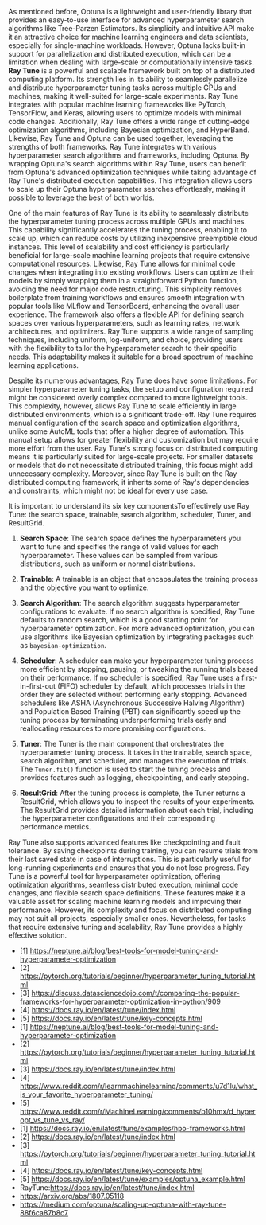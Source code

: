 

As mentioned before, Optuna is a lightweight and user-friendly library that provides an easy-to-use interface for advanced hyperparameter search algorithms like Tree-Parzen Estimators. Its simplicity and intuitive API make it an attractive choice for machine learning engineers and data scientists, especially for single-machine workloads. However, Optuna lacks built-in support for parallelization and distributed execution, which can be a limitation when dealing with large-scale or computationally intensive tasks. **Ray Tune** is a powerful and scalable framework built on top of a distributed computing platform. Its strength lies in its ability to seamlessly parallelize and distribute hyperparameter tuning tasks across multiple GPUs and machines, making it well-suited for large-scale experiments. Ray Tune integrates with popular machine learning frameworks like PyTorch, TensorFlow, and Keras, allowing users to optimize models with minimal code changes. Additionally, Ray Tune offers a wide range of cutting-edge optimization algorithms, including Bayesian optimization, and HyperBand. Likewise, Ray Tune and Optuna can be used together, leveraging the strengths of both frameworks. Ray Tune integrates with various hyperparameter search algorithms and frameworks, including Optuna. By wrapping Optuna's search algorithms within Ray Tune, users can benefit from Optuna's advanced optimization techniques while taking advantage of Ray Tune's distributed execution capabilities. This integration allows users to scale up their Optuna hyperparameter searches effortlessly, making it possible to leverage the best of both worlds.


One of the main features of Ray Tune is its ability to seamlessly distribute the hyperparameter tuning process across multiple GPUs and machines. This capability significantly accelerates the tuning process, enabling it to scale up, which can reduce costs by utilizing inexpensive preemptible cloud instances. This level of scalability and cost efficiency is particularly beneficial for large-scale machine learning projects that require extensive computational resources. Likewise, Ray Tune allows for minimal code changes when integrating into existing workflows. Users can optimize their models by simply wrapping them in a straightforward Python function, avoiding the need for major code restructuring. This simplicity removes boilerplate from training workflows and ensures smooth integration with popular tools like MLflow and TensorBoard, enhancing the overall user experience. The framework also offers a flexible API for defining search spaces over various hyperparameters, such as learning rates, network architectures, and optimizers. Ray Tune supports a wide range of sampling techniques, including uniform, log-uniform, and choice, providing users with the flexibility to tailor the hyperparameter search to their specific needs. This adaptability makes it suitable for a broad spectrum of machine learning applications.

Despite its numerous advantages, Ray Tune does have some limitations. For simpler hyperparameter tuning tasks, the setup and configuration required might be considered overly complex compared to more lightweight tools. This complexity, however, allows Ray Tune to scale efficiently in large distributed environments, which is a significant trade-off. Ray Tune requires manual configuration of the search space and optimization algorithms, unlike some AutoML tools that offer a higher degree of automation. This manual setup allows for greater flexibility and customization but may require more effort from the user. Ray Tune's strong focus on distributed computing means it is particularly suited for large-scale projects. For smaller datasets or models that do not necessitate distributed training, this focus might add unnecessary complexity. Moreover, since Ray Tune is built on the Ray distributed computing framework, it inherits some of Ray's dependencies and constraints, which might not be ideal for every use case.


It is important to understand its six key componentsTo effectively use Ray Tune: the search space, trainable, search algorithm, scheduler, Tuner, and ResultGrid.

1. **Search Space**: The search space defines the hyperparameters you want to tune and specifies the range of valid values for each hyperparameter. These values can be sampled from various distributions, such as uniform or normal distributions.

2. **Trainable**: A trainable is an object that encapsulates the training process and the objective you want to optimize. 

3. **Search Algorithm**: The search algorithm suggests hyperparameter configurations to evaluate. If no search algorithm is specified, Ray Tune defaults to random search, which is a good starting point for hyperparameter optimization. For more advanced optimization, you can use algorithms like Bayesian optimization by integrating packages such as `bayesian-optimization`.

4. **Scheduler**: A scheduler can make your hyperparameter tuning process more efficient by stopping, pausing, or tweaking the running trials based on their performance. If no scheduler is specified, Ray Tune uses a first-in-first-out (FIFO) scheduler by default, which processes trials in the order they are selected without performing early stopping. Advanced schedulers like ASHA (Asynchronous Successive Halving Algorithm) and Population Based Training (PBT) can significantly speed up the tuning process by terminating underperforming trials early and reallocating resources to more promising configurations.

5. **Tuner**: The Tuner is the main component that orchestrates the hyperparameter tuning process. It takes in the trainable, search space, search algorithm, and scheduler, and manages the execution of trials. The `Tuner.fit()` function is used to start the tuning process and provides features such as logging, checkpointing, and early stopping.

6. **ResultGrid**: After the tuning process is complete, the Tuner returns a ResultGrid, which allows you to inspect the results of your experiments. The ResultGrid provides detailed information about each trial, including the hyperparameter configurations and their corresponding performance metrics.

Ray Tune also supports advanced features like checkpointing and fault tolerance. By saving checkpoints during training, you can resume trials from their last saved state in case of interruptions. This is particularly useful for long-running experiments and ensures that you do not lose progress. Ray Tune is a powerful tool for hyperparameter optimization, offering optimization algorithms, seamless distributed execution, minimal code changes, and flexible search space definitions. These features make it a valuable asset for scaling machine learning models and improving their performance. However, its complexity and focus on distributed computing may not suit all projects, especially smaller ones. Nevertheless, for tasks that require extensive tuning and scalability, Ray Tune provides a highly effective solution.


- [1] https://neptune.ai/blog/best-tools-for-model-tuning-and-hyperparameter-optimization
- [2] https://pytorch.org/tutorials/beginner/hyperparameter_tuning_tutorial.html
- [3] https://discuss.datasciencedojo.com/t/comparing-the-popular-frameworks-for-hyperparameter-optimization-in-python/909
- [4] https://docs.ray.io/en/latest/tune/index.html
- [5] https://docs.ray.io/en/latest/tune/key-concepts.html
- [1] https://neptune.ai/blog/best-tools-for-model-tuning-and-hyperparameter-optimization
- [2] https://pytorch.org/tutorials/beginner/hyperparameter_tuning_tutorial.html
- [3] https://docs.ray.io/en/latest/tune/index.html
- [4] https://www.reddit.com/r/learnmachinelearning/comments/u7d1lu/what_is_your_favorite_hyperparameter_tuning/
- [5] https://www.reddit.com/r/MachineLearning/comments/b10hmx/d_hyperopt_vs_tune_vs_ray/
- [1] https://docs.ray.io/en/latest/tune/examples/hpo-frameworks.html
- [2] https://docs.ray.io/en/latest/tune/index.html
- [3] https://pytorch.org/tutorials/beginner/hyperparameter_tuning_tutorial.html
- [4] https://docs.ray.io/en/latest/tune/key-concepts.html
- [5] https://docs.ray.io/en/latest/tune/examples/optuna_example.html
- RayTune:https://docs.ray.io/en/latest/tune/index.html
- https://arxiv.org/abs/1807.05118
- https://medium.com/optuna/scaling-up-optuna-with-ray-tune-88f6ca87b8c7
 

